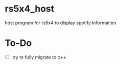 # rs5x4_host
host program for rs5x4 to display spotify information

# To-Do
- [ ] try to fully migrate to c++
